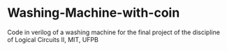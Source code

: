 # Washing-Machine-with-coin
Code in verilog of a washing machine for the final project of the discipline of Logical Circuits II, MIT, UFPB
